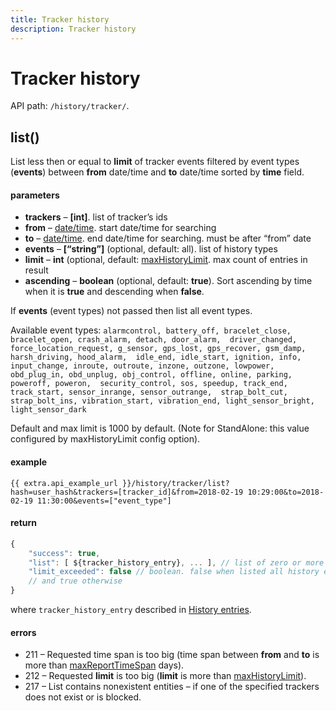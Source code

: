 ```yaml
---
title: Tracker history
description: Tracker history
---
```


# Tracker history

API path: `/history/tracker/`.

## list()

List less then or equal to **limit** of tracker events filtered by event types (**events**) between **from** date/time and **to** date/time sorted by **time** field.

#### parameters

*   **trackers** – **\[int\]**. list of tracker’s ids
*   **from** – [date/time](../../../getting-started.md#data-types). start date/time for searching
*   **to** – [date/time](../../../getting-started.md#data-types). end date/time for searching. must be after “from” date
*   **events** – **\[“string”\]** (optional, default: all). list of history types
*   **limit** – **int** (optional, default: [maxHistoryLimit](../../../getting-started.md#constants). max count of entries in result
*   **ascending** – **boolean** (optional, default: **true**). Sort ascending by time when it is **true** and descending when **false**.

If **events** (event types) not passed then list all event types.

Available event types: `alarmcontrol, battery_off, bracelet_close, bracelet_open, crash_alarm, detach, door_alarm, 
 driver_changed, force_location_request, g_sensor, gps_lost, gps_recover, gsm_damp, harsh_driving, hood_alarm, 
 idle_end, idle_start, ignition, info, input_change, inroute, outroute, inzone, outzone, lowpower, 
 obd_plug_in, obd_unplug, obj_control, offline, online, parking, poweroff, poweron, 
 security_control, sos, speedup, track_end, track_start, sensor_inrange, sensor_outrange, 
 strap_bolt_cut, strap_bolt_ins, vibration_start, vibration_end, light_sensor_bright, light_sensor_dark`

Default and max limit is 1000 by default. (Note for StandAlone: this value configured by maxHistoryLimit config option).

#### example

    {{ extra.api_example_url }}/history/tracker/list?hash=user_hash&trackers=[tracker_id]&from=2018-02-19 10:29:00&to=2018-02-19 11:30:00&events=["event_type"]



#### return

```js
{
    "success": true,
    "list": [ ${tracker_history_entry}, ... ], // list of zero or more JSON objects
    "limit_exceeded": false // boolean. false when listed all history entries satisfied to conditions
    // and true otherwise
}
```

where `tracker_history_entry` described in [History entries](./history.md#history-entries).

#### errors

*   211 – Requested time span is too big (time span between **from** and **to** is more than [maxReportTimeSpan](../../../getting-started.md#constants) days).
*   212 – Requested **limit** is too big (**limit** is more than [maxHistoryLimit](../../../getting-started.md#constants)).
*   217 – List contains nonexistent entities – if one of the specified trackers does not exist or is blocked.
